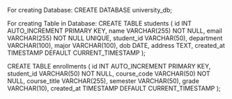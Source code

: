 For creating Database:
CREATE DATABASE university_db;

For creating Table in Database:
CREATE TABLE students (
    id INT AUTO_INCREMENT PRIMARY KEY,
    name VARCHAR(255) NOT NULL,
    email VARCHAR(255) NOT NULL UNIQUE,
    student_id VARCHAR(50),
    department VARCHAR(100),
    major VARCHAR(100),
    dob DATE,
    address TEXT,
    created_at TIMESTAMP DEFAULT CURRENT_TIMESTAMP
);

CREATE TABLE enrollments (
    id INT AUTO_INCREMENT PRIMARY KEY,
    student_id VARCHAR(50) NOT NULL,
    course_code VARCHAR(50) NOT NULL,
    course_title VARCHAR(255),
    semester VARCHAR(50),
    grade VARCHAR(10),
    created_at TIMESTAMP DEFAULT CURRENT_TIMESTAMP
);
